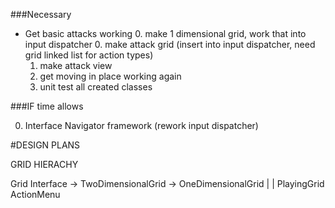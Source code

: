 ###Necessary
* Get basic attacks working
	0. make 1 dimensional grid, work that into input dispatcher 
	0. make attack grid (insert into input dispatcher, need grid linked list for action types)
	1. make attack view
	2. get moving in place working again
	2. unit test all created classes

	
###IF time allows

0. Interface Navigator framework (rework input dispatcher)


#DESIGN PLANS

GRID HIERACHY

Grid Interface -> TwoDimensionalGrid -> OneDimensionalGrid
						| 						|
					PlayingGrid            ActionMenu